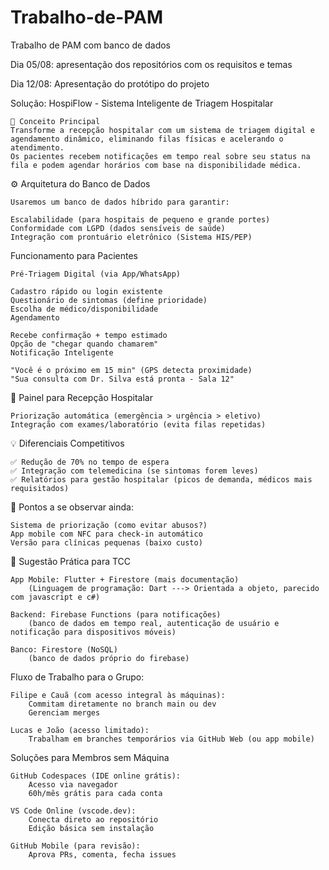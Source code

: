 # Trabalho-de-PAM
Trabalho de PAM com banco de dados 



Dia 05/08:
	apresentação dos repositórios com os requisitos e temas

Dia 12/08:
	Apresentação do protótipo do projeto



Solução: HospiFlow - Sistema Inteligente de Triagem Hospitalar

	📌 Conceito Principal
	Transforme a recepção hospitalar com um sistema de triagem digital e agendamento dinâmico, eliminando filas físicas e acelerando o atendimento. 
	Os pacientes recebem notificações em tempo real sobre seu status na fila e podem agendar horários com base na disponibilidade médica.

⚙️ Arquitetura do Banco de Dados

	Usaremos um banco de dados híbrido para garantir:

	Escalabilidade (para hospitais de pequeno e grande portes)
	Conformidade com LGPD (dados sensíveis de saúde)
	Integração com prontuário eletrônico (Sistema HIS/PEP)



Funcionamento para Pacientes

	Pré-Triagem Digital (via App/WhatsApp)

	Cadastro rápido ou login existente
	Questionário de sintomas (define prioridade)
	Escolha de médico/disponibilidade
	Agendamento

	Recebe confirmação + tempo estimado
	Opção de "chegar quando chamarem"
	Notificação Inteligente

	"Você é o próximo em 15 min" (GPS detecta proximidade)
	"Sua consulta com Dr. Silva está pronta - Sala 12"

🏥 Painel para Recepção Hospitalar

	Priorização automática (emergência > urgência > eletivo)
	Integração com exames/laboratório (evita filas repetidas)

💡 Diferenciais Competitivos

	✅ Redução de 70% no tempo de espera
	✅ Integração com telemedicina (se sintomas forem leves)
	✅ Relatórios para gestão hospitalar (picos de demanda, médicos mais requisitados)

🔹 Pontos a se observar ainda:

	Sistema de priorização (como evitar abusos?)
	App mobile com NFC para check-in automático
	Versão para clínicas pequenas (baixo custo)




📍 Sugestão Prática para TCC

	App Mobile: Flutter + Firestore (mais documentação)
		(Linguagem de programação: Dart ---> Orientada a objeto, parecido com javascript e c#)

	Backend: Firebase Functions (para notificações)
		(banco de dados em tempo real, autenticação de usuário e notificação para dispositivos móveis)

	Banco: Firestore (NoSQL)
		(banco de dados próprio do firebase)




Fluxo de Trabalho para o Grupo:

	Filipe e Cauã (com acesso integral às máquinas):
		Commitam diretamente no branch main ou dev
		Gerenciam merges
  
	Lucas e João (acesso limitado):
		Trabalham em branches temporários via GitHub Web (ou app mobile)

Soluções para Membros sem Máquina

	GitHub Codespaces (IDE online grátis):
		Acesso via navegador
		60h/mês grátis para cada conta
  
	VS Code Online (vscode.dev):
		Conecta direto ao repositório
		Edição básica sem instalação
  
	GitHub Mobile (para revisão):
		Aprova PRs, comenta, fecha issues
